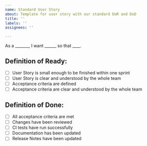 ```yaml
---
name: Standard User Story
about: Template for user story with our standard DoR and DoD
title: ''
labels: ''
assignees: ''

---
```


As a _______, I want ______ so that ____.

## Definition of Ready:

- [ ] User Story is small enough to be finished within one sprint
- [ ] User Story is clear and understood by the whole team
- [ ] Acceptance criteria are defined
- [ ] Acceptance criteria are clear and understood by the whole team

## Definition of Done:

- [ ] All acceptance criteria are met
- [ ] Changes have been reviewed
- [ ] CI tests have run successfully
- [ ] Documentation has been updated
- [ ] Release Notes have been updated
